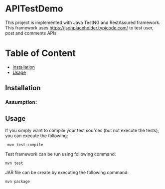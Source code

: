 # APITestDemo
This project is implemented with Java TestNG and RestAssured framework.
This framework uses https://jsonplaceholder.typicode.com/ to test user, post and comments APIs

Table of Content
=================
- [Installation](#installation)
- [Usage](#usage)

## Installation

### Assumption:





## Usage
If you simply want to compile your test sources (but not execute the tests), you can execute the following:          
```
 mvn test-compile
```                       

Test framework can be run using following command:             
```
mvn test
```

JAR file can be create by executing the following command:            
```
mvn package
```